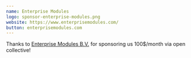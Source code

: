 ```yaml
---
name: Enterprise Modules
logo: sponsor-enterprise-modules.png
website: https://www.enterprisemodules.com/
button: enterprisemodules.com
---
```


Thanks to [Enterprise Modules B.V.](https://www.enterprisemodules.com/) for sponsoring us 100$/month via open collective!
